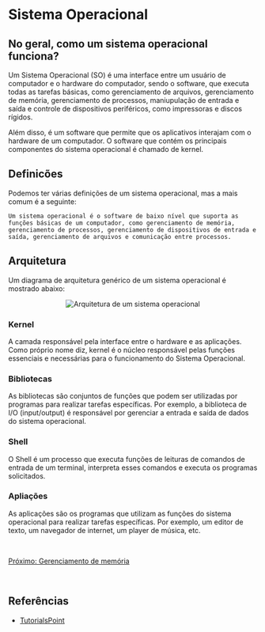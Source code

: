 # Sistema Operacional

## No geral, como um sistema operacional funciona?

Um Sistema Operacional (SO) é uma interface entre um usuário de computador e o hardware do computador, sendo o software, que executa todas as tarefas básicas, como gerenciamento de arquivos, gerenciamento de memória, gerenciamento de processos, maniupulação de entrada e saída e controle de dispositivos periféricos, como impressoras e discos rígidos.

Além disso, é um software que permite que os aplicativos interajam com o hardware de um computador. O software que contém os principais componentes do sistema operacional é chamado de kernel.


## Definicões

Podemos ter várias definições de um sistema operacional, mas a mais comum é a seguinte:

```
Um sistema operacional é o software de baixo nível que suporta as funções básicas de um computador, como gerenciamento de memória, gerenciamento de processos, gerenciamento de dispositivos de entrada e saída, gerenciamento de arquivos e comunicação entre processos.
```

## Arquitetura

Um diagrama de arquitetura genérico de um sistema operacional é mostrado abaixo:

<p align="center">
  <img src="https://www.portalgsti.com.br/media/uploads/andrerodrigues/arquitetura-linux.png" alt="Arquitetura de um sistema operacional" />
</p>

### Kernel 

A camada responsável pela interface entre o hardware e as aplicações. Como próprio nome diz, kernel é o núcleo responsável pelas funções essenciais e necessárias para o funcionamento do Sistema Operacional.

### Bibliotecas

As bibliotecas são conjuntos de funções que podem ser utilizadas por programas para realizar tarefas específicas. Por exemplo, a biblioteca de I/O (input/output) é responsável por gerenciar a entrada e saída de dados do sistema operacional.

### Shell

O Shell é um processo que executa funções de leituras de comandos de entrada de um terminal, interpreta esses comandos e executa os programas solicitados.

### Apliações

As aplicações são os programas que utilizam as funções do sistema operacional para realizar tarefas específicas. Por exemplo, um editor de texto, um navegador de internet, um player de música, etc.

<br>

[Próximo: Gerenciamento de memória](Gerenciamento_de_memoria.md)

<br>

## Referências

* [TutorialsPoint](https://www.tutorialspoint.com/operating_system/os_overview.htm)
